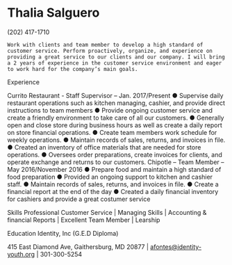 # Thalia Salguero
(202) 417-1710
 
 ```
Work with clients and team member to develop a high standard of customer service. Perform proactively, organize, and experience on providing a great service to our clients and our company. I will bring a 2 years of experience in the customer service environment and eager to work hard for the company’s main goals.
 ```
Experience

Currito Restaurant - Staff Supervisor – Jan. 2017/Present
● Supervise daily restaurant operations such as kitchen managing, cashier, and provide direct instructions to team members
● Provide ongoing customer service and create a friendly environment to take care of all our customers.
● Generally open and close store during business hours as well as create a daily report on store financial operations.
● Create team members work schedule for weekly operations.
● Maintain records of sales, returns, and invoices in file.
● Created an inventory of office materials that are needed for store operations.
● Oversees order preparations, create invoices for clients, and operate exchange and returns to our customers.
Chipotle – Team Member – May 2016/November 2016
● Prepare food and maintain a high standard of food preparation
● Provided an ongoing support to kitchen and cashier staff.
● Maintain records of sales, returns, and invoices in file.
● Create a financial report at the end of the day
● Created a daily financial inventory for cashiers and provide a great costumer service

Skills
Professional Customer Service | Managing Skills | Accounting & financial Reports | Excellent Team Member  | Learship

Education
​Identity, Inc  (G.E.D Diploma)

415 East Diamond Ave, Gaithersburg, MD 20877 | afontes@identity-youth.org | 301-300-5254


